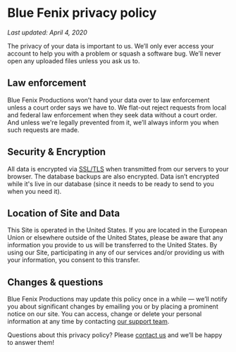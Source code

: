 [support]: mailto:support@bluefenix.net

# Blue Fenix privacy policy

*Last updated: April 4, 2020*

The privacy of your data is important to us. We’ll only ever access your account to help you with a problem or squash a software bug. We’ll never open any uploaded files unless you ask us to. 

## Law enforcement

Blue Fenix Productions won’t hand your data over to law enforcement unless a court order says we have to. We flat-out reject requests from local and federal law enforcement when they seek data without a court order. And unless we're legally prevented from it, we’ll always inform you when such requests are made.

## Security & Encryption

All data is encrypted via [SSL/TLS](https://en.wikipedia.org/wiki/Transport_Layer_Security) when transmitted from our servers to your browser. The database backups are also encrypted. Data isn’t encrypted while it's live in our database (since it needs to be ready to send to you when you need it).

## Location of Site and Data

This Site is operated in the United States. If you are located in the European Union or elsewhere outside of the United States, please be aware that any information you provide to us will be transferred to the United States. By using our Site, participating in any of our services and/or providing us with your information, you consent to this transfer.


## Changes & questions

Blue Fenix Productions may update this policy once in a while — we’ll notify you about significant changes by emailing you or by placing a prominent notice on our site. You can access, change or delete your personal information at any time by contacting [our support team][support].

Questions about this privacy policy? Please [contact us][support] and we’ll be happy to answer them!
